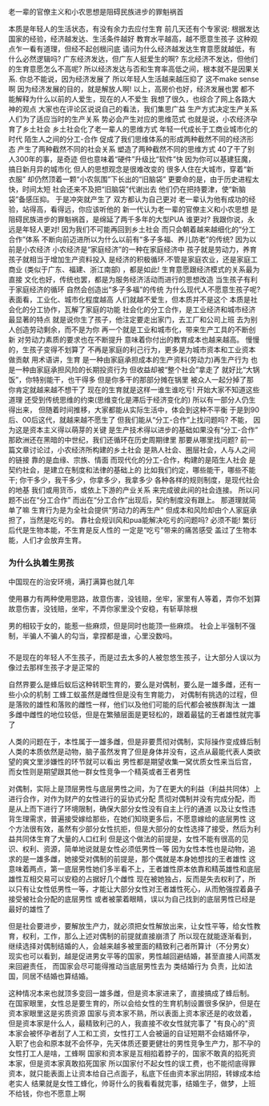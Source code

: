 老一辈的官僚主义和小农思想是阻碍民族进步的罪魁祸首

本质是年轻人的生活状态，有没有余力去应付生育
前几天还有个专家说:
根据发达国家的经验，经济越发达、生活条件越好
教育水平越高，越不愿意生孩子
这种观点乍一看有道理，但经不起创根问底
请问为什么经济越发达生育意愿就越低，有什么必然逻辑吗?
广东经济发达，但广东人挺爱生的啊?
东北经济不发达，但他们的生育意愿怎么不高呢?
所以经济发达与否和生育率高低之间，根本就不是因果关系.
你总不能说，因为经济发展了
所以年轻人生活越来越压抑了
这不make sense啊
因为经济发展的目的，就是解放人啊!
以上，高房价也好，经济发展也罢
都不能解释为什么以前的人爱生，现在的人不爱生
我想了很久，也综合了网上各路大神的观点
大家也在评论区说说自己的看法，我们集思广益
生产方式决定生产关系
人们为了适应当时的生产关系
势必会产生对应的思维范式
也就是说，小农经济孕育了乡土社会
乡土社会化了老一辈人的思维方式
年轻一代成长于工商业城市化的时代
陌生人之间的分工-合作
促成了我们思维体系的形成两种截然不同的经济形态
产生了两种截然不同的社会关系
塑造了两种截然不同的思维方式
40了干了别人300年的事，是奇迹
但也意味着“硬件”升级比“软件”快
因为你可以基建狂魔，搞日新月异的城市化
但人的思想观念是很难改变的
很多人住在大城市，穿着“新衣服”
却仍然顶着一颗“小农氛围”下长出的“旧脑袋”
更要命的是，由于历史进程太快，时间太短
社会还来不及把“旧脑袋”代谢出去
他们仍在把持要津，使“新脑袋”备感压抑。
于是冲突就产生了
双方都认为自己更对
老一辈认为他有成功的经验，站得高，看得远，你应该听他的
新一代认为老一辈的官僚主义和小农思想
是阻碍民族进步的罪魁祸首，是绵延了两千多年的大型PUA
谁更对?
我跟你说，永远是年轻人更对!
因为我们不可能再回到乡土社会
而只会朝着越来越细化的“分工合作”体系
不断向前迈进所以为什么以前有“多子多福、养儿防老”的传统?
因为以前是小农经济
小农经济是“家庭经济”的一种在家庭经济中
孩子就是劳动力，养育孩子就相当于增加生产资料投入
是经济的积极循环.不管是家庭农业，还是家庭工商业
(类似于广东、福建、浙江南部) ，都是如此!
生育意愿跟经济模式的关系最为直接
文化也好，传统也罢，都是为服务经济活动而进行的思想改造
当生孩子有利于家庭经济的循环
自然会创造出“多子多福”的传统
为什么现代人不愿意生孩子呢?
表面看，工业化、城市化程度越高
人们就越不爱生，但本质并不是这个
本质是社会化的分工协作，瓦解了家庭的功能
社会化的分工合作，是工业经济和城市经济最显著的特点
就是说你生了孩子，他注定要走出家门，去工厂和公司上班
去为别人创造劳动剩余，而不是为你
再一个就是工业和城市化，带来生产工具的不断创新
对劳动力素质的要求也在不断提升
意味着你付出的教育成本也越来越高。
慢慢的，生孩子变得不划算了
不再是家庭的利己行为，更多是为城市资本和工业资本做贡献
用术语讲，生育
是一种由家庭承担成本的生产资料(劳动力)再生产行为
也是一种由家庭承担风险的长期投资行为
但收益却被“整个社会”拿走了
就好比“大锅饭”，你特别能干，也干得多
但是你多干的那部分摊在锅里
被众人一起分掉了那你肯定就越来越不想干了
现在的生育就是这样一谁生谁吃亏!
开始大家不知道这些道理
还受到传统思维的约束(思维变化是滞后于经济变化的)
所以有一部分人仍生得出来，
但随着时间推移，大家都能从实际生活中，体会到这种不平衡
于是到90后、00后这代，就越来越不愿生了
但我们能从“分工-合作”上找问题吗?
不能，
因为这是资本主义得以萌芽的关键
是生产技术得以进步的基础如果没有“分工-合作”
那欧洲还在黑暗的中世纪，我们还循环在历史周期律里
那要从哪里找问题?
前一篇文章讨论过，小农经济所构建的乡土社会
是熟人社会、圈层社会，人与人之间的链接
靠的是血缘、宗族、情面
而现代化的分工-合作，构建的是陌生人社会
是契约社会，是建立在制度和法律的基础上的
比如我们约定，哪些能干，哪些不能干;
你干多少，我干多少，你拿多少，我拿多少
各种各样的规则制度，是现代社会的地基
我们或用货币，或依上下游的产业关系
来完成彼此间的社会连接。
所以问题不出在“分工合作”
而出在“分工合作”出现后，契约制度没有跟上。
那道理就简单了嘛
生育行为是为全社会提供“劳动力的再生产”
但成本和风险却由个人家庭承担了，当然是吃亏的。
靠社会规训风和pua能解决吃亏的问题吗?
必须不能!
繁衍后代是生物本能，不生育是反人性的
一定是“吃亏”带来的痛苦感受
盖过了生物本能，人们才会放弃生育。


### 为什么执着生男孩

中国现在的治安环境，满打满算也就几年

使用暴力有两种使用思路，故意伤害，没钱赔，坐牢，家里有人等着，弄你不划算
故意伤害，没钱赔，坐牢，不弄你家里没个安稳，有斩草除根

男的相较于女的，能惹一些麻烦，但是同时也能顶一些麻烦。
社会上半强制不强制，半骗人不骗人的勾当，拿捏都是谁，心里没数吗。

###

不是现在的年轻人不生孩子，而是过去太多的人被忽悠生孩子，让大部分人误以为像过去那样生孩子才是正常的

自然界要么是蜂后蚁后这种转职生育的，要么是对偶制，要么是一雄多雌，还有一些小众的机制
工蜂工蚁虽然是雌性但是没有生育能力，
对偶制有挑选的过程，但是落败的雄性和落败的雌性一样，他们以及他们可能的后代都会被族群淘汰
一雄多雌中雌性的地位较低，但是在繁殖层面是更轻松的，跟着最猛的王者雄性就完事了

人类的问题在于，本性属于一雄多雌，但是非要贯彻对偶制，实际操作变成蜂后制
人类的本质依然是动物，脑子虽然发育了但是身体并没有，这点从最能代表人类欲望的爽文里涉嫌性的环节就可以看出
男性都是期望收集一窝优质女性来当后宫，而女性则是期望跟其他一群女性竞争一个精英或者王者男性

对偶制，实际上是顶层男性与底层男性之间，为了在更大的利益（利益共同体）上进行合作，对作为财产的女性进行的妥协式分配
贯彻对偶制并没有完成分配，而是从上而下进行了环境限制，确保大部分女性没有自主上行的通道
以及让女性违背生理需求，普遍接受嫁给那些，在她们知晓更多后，不愿意嫁给的底层男性
这个方法很有效，虽然有少部分女性抗拒，但是大部分的女性选择了接受，然后为利益共同体生育了大量的人口红利
但是这个做法的前提是，女性不能有很高的见识、权利、资源，简单地说就是女性必须低男性一等
因为女性本性也是动物，追求的是一雄多雌，她接受对偶制的前提是，那个偶就是本身她想找的王者雄性
这意味着两点，第一底层男性她们多半看不上，王者雄性原本依靠和精英雄性和底层雄性互相交易可以安稳的占据好几个雌性
现在被她独占，反而是失去权利了，所以只有让女性低男性一等，才能让大部分女性对王者雄性死心，从而勉强捏着鼻子接受被社会分配的底层男性
或者被蒙着眼睛，误以为自己找到的底层男性已经是最好的雄性了

但是社会要进步，要解放生产力，就必须把女性解放出来，让女性平等，给女性教育，权利，工作，那么上述对偶制的前提就直接崩溃了
所以现在就能逐渐看到，继续选择对偶制结婚的人，会越来越多被里面的精致利己者所算计（不分男女）
现实也可以看到，越是促进男女平等的国家，男性越回避结婚，甚至直接人间蒸发来回避责任，
而国家会尽可能得推动当底层男性去为 类结婚行为 负责，比如法国，同居不结婚也算结婚。

这种情况本来也就顶多变回一雄多雌，但是资本家进来了，直接搞成了蜂后制。
在国家眼里，女性总是要生育的，所以会给女性的生育机制设置很多保护，但是在资本家眼里这是劣质资源
国家与资本家不熟，所以表面上资本家还是的收敛着，但是资本家是什么人，最精致利己的人，我直接不收女性就完事了
"有良心的"资本家会被怀孕者刮了人工和工资，女性打工人会被逼的自证短期不会结婚怀孕，
入职了也会和原本就不会怀孕，先天体质还要更健壮的男性竞争生产力，那不孕的女性打工人是啥，工蜂啊
国家和资本家是互相掐着脖子的，国家不敢真的掐死资本家，但是资本家真敢掐死国家
所以国家付不起女性的误工费，也不能彻底得罪资本，就只能表面上让资本给自己点面子，私底下任由资本家出阴招，转嫁成本给老实人
结果就是女性工蜂化，帅哥什么的我看看就完事，结婚生子，做梦，上班不给钱，你也不愿意上啊
